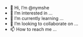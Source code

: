 - 👋 Hi, I’m @nymshe
- 👀 I’m interested in ...
- 🌱 I’m currently learning ...
- 💞️ I’m looking to collaborate on ...
- 📫 How to reach me ...

<!---
nymshe/nymshe is a ✨ special ✨ repository because its `README.md` (this file) appears on your GitHub profile.
You can click the Preview link to take a look at your changes.
--->
